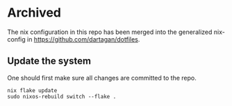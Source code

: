 # Archived

The nix configuration in this repo has been merged into the generalized nix-config in https://github.com/dartagan/dotfiles.


## Update the system

One should first make sure all changes are committed to the repo.
```
nix flake update
sudo nixos-rebuild switch --flake .
```

